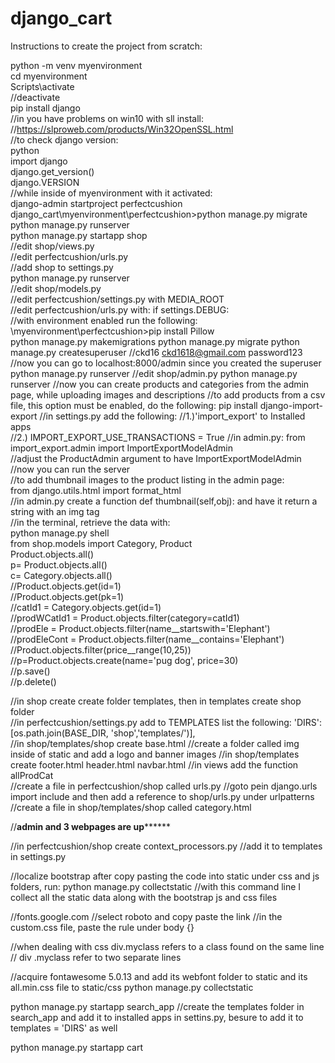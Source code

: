 # django_cart
Instructions to create the project from scratch:

python -m venv myenvironment  
cd myenvironment  
Scripts\activate  
//deactivate   
pip install django  
//in you have problems on win10 with sll install:  
//https://slproweb.com/products/Win32OpenSSL.html  
//to check django version:  
python  
import django  
django.get_version()  
django.VERSION  
//while inside of myenvironment with it activated:  
django-admin startproject perfectcushion   
django_cart\myenvironment\perfectcushion>python manage.py migrate  
python manage.py runserver  
python manage.py startapp shop  
//edit shop/views.py  
//edit perfectcushion/urls.py  
//add shop to settings.py  
python manage.py runserver  
//edit shop/models.py  
//edit perfectcushion/settings.py with MEDIA_ROOT  
//edit perfectcushion/urls.py with: if settings.DEBUG:  
//with environment enabled run the following:  
\myenvironment\perfectcushion>pip install Pillow  
python manage.py makemigrations
python manage.py migrate
python manage.py createsuperuser
//ckd16 ckd1618@gmail.com password123
//now you can go to localhost:8000/admin since you created the superuser
python manage.py runserver
//edit shop/admin.py
python manage.py runserver
//now you can create products and categories from the admin page, while uploading images and descriptions
//to add products from a csv file, this option must be enabled, do the following:
pip install django-import-export
//in settings.py add the following:
//1.)'import_export' to Installed apps  
//2.) IMPORT_EXPORT_USE_TRANSACTIONS = True 
//in admin.py: from import_export.admin import ImportExportModelAdmin  
//adjust the ProductAdmin argument to have ImportExportModelAdmin   
//now you can run the server  
//to add thumbnail images to the product listing in the admin page:  
from django.utils.html import format_html   
//in admin.py create a function def thumbnail(self,obj): and have it return a string with an img tag  
//in the terminal, retrieve the data with:  
python manage.py shell  
from shop.models import Category, Product  
Product.objects.all()  
p= Product.objects.all()  
c= Category.objects.all()  
//Product.objects.get(id=1)  
//Product.objects.get(pk=1)  
//catId1 = Category.objects.get(id=1)  
//prodWCatId1 = Product.objects.filter(category=catId1)  
//prodEle = Product.objects.filter(name__startswith='Elephant')  
//prodEleCont = Product.objects.filter(name__contains='Elephant')  
//Product.objects.filter(price__range(10,25))  
//p=Product.objects.create(name='pug dog', price=30)   
//p.save()  
//p.delete()  

//in shop create create folder templates, then in templates create shop folder  
//in perfectcushion/settings.py add to TEMPLATES list the following: 'DIRS': [os.path.join(BASE_DIR, 'shop','templates/')],  
//in shop/templates/shop create base.html
//create a folder called img inside of static and add a logo and banner images
//in shop/templates create footer.html header.html navbar.html
//in views add the function allProdCat  
//create a file in perfectcushion/shop called urls.py
//goto pein django.urls import include and then add a reference to shop/urls.py under urlpatterns  
//create a file in shop/templates/shop called category.html  

//**********admin and 3 webpages are up****************

//in perfectcushion/shop create context_processors.py
//add it to templates in settings.py

//localize bootstrap after copy pasting the code into static under css and js folders, run:
python manage.py collectstatic
//with this command line I collect all the static data along with the bootstrap js and css files

//fonts.google.com
//select roboto and copy paste the link
//in the custom.css file, paste the rule under body {}

//when dealing with css div.myclass refers to a class found on the same line
// div .myclass refer to two separate lines

//acquire fontawesome 5.0.13 and add its webfont folder to static and its all.min.css file to static/css
python manage.py collectstatic

python manage.py startapp search_app
//create the templates folder in search_app and add it to installed apps in settins.py, besure to add it to templates = 'DIRS' as well

python manage.py startapp cart
